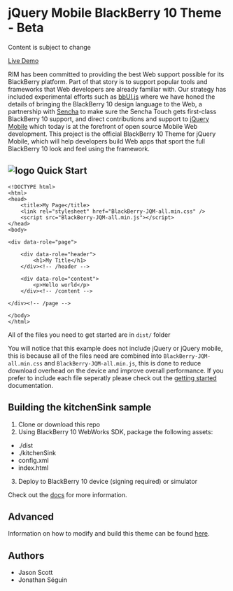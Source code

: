 jQuery Mobile BlackBerry 10 Theme - Beta
=========================

Content is subject to change

[Live Demo](http://blackberry.github.com/jQueryMobile-BB10-Theme/)

RIM has been committed to providing the best Web support possible for its BlackBerry platform. Part of that story is to support popular tools and frameworks that Web developers are already familiar with. Our strategy has included experimental efforts such as [bbUI.js](https://github.com/blackberry/bbui.js) where we have honed the details of bringing the BlackBerry 10 design language to the Web, a partnership with [Sencha](http://www.sencha.com/) to make sure the Sencha Touch gets first-class BlackBerry 10 support, and direct contributions and support to [jQuery Mobile](http://www.jquerymobile.com) which today is at the forefront of open source Mobile Web development. This project is the official BlackBerry 10 Theme for jQuery Mobile, which will help developers build Web apps that sport the full BlackBerry 10 look and feel using the framework.


![logo](/blackberry/jQueryMobile-BB10-Theme/raw/master/kitchenSink/kitchensink.png)
Quick Start
-----------
```
<!DOCTYPE html>
<html>
<head>
	<title>My Page</title>
	<link rel="stylesheet" href="BlackBerry-JQM-all.min.css" />
	<script src="BlackBerry-JQM-all.min.js"></script>
</head>
<body>

<div data-role="page">

	<div data-role="header">
		<h1>My Title</h1>
	</div><!-- /header -->

	<div data-role="content">
		<p>Hello world</p>
	</div><!-- /content -->

</div><!-- /page -->

</body>
</html>
```
All of the files you need to get started are in ```dist/``` folder

You will notice that this example does not include jQuery or jQuery mobile, this is because all of the files need are combined into ```BlackBerry-JQM-all.min.css``` and ```BlackBerry-JQM-all.min.js```, this is done to reduce download overhead on the device and improve overall performance. If you prefer to include each file seperatly please check out the [getting started](/blackberry/jQueryMobile-BB10-Theme/blob/master/docs/README.md) documentation.


Building the kitchenSink sample
--------
1. Clone or download this repo
2. Using BlackBerry 10 WebWorks SDK, package the following assets:
 * ./dist
 * ./kitchenSink
 * config.xml
 * index.html
3. Deploy to BlackBerry 10 device (signing required) or simulator


Check out the [docs](/blackberry/jQueryMobile-BB10-Theme/blob/master/docs/README.md) for more information.

Advanced
--------
Information on how to modify and build this theme can be found [here](/blackberry/jQueryMobile-BB10-Theme/blob/master/docs/advanced/README.md).

Authors
-------
* Jason Scott
* Jonathan Séguin

